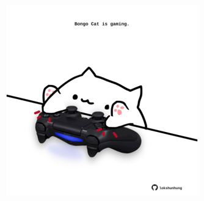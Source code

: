 <!-- built at 08/08/2021, 04:02:14 UTC -->
<p align="center">
  <img width="500" height="500" src="./ReadmeImage.svg">
</p>
